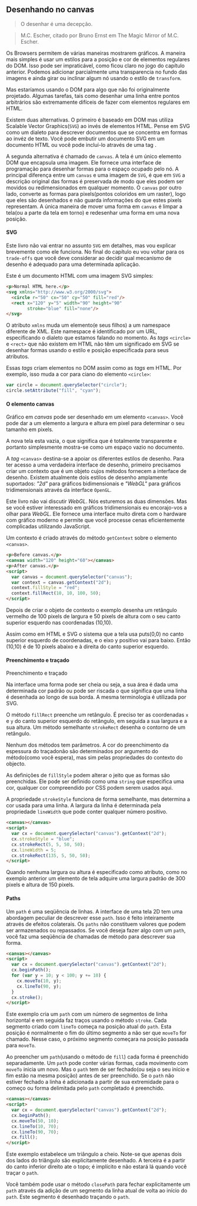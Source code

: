 ## Desenhando no canvas

> O desenhar é uma decepção.

> M.C. Escher, citado por Bruno Ernst em The Magic Mirror of M.C. Escher.

Os Browsers permitem de várias maneiras mostrarem gráficos. A maneira mais simples é usar um estilos para a posição e cor de elementos regulares  do DOM. Isso pode ser impraticável, como ficou claro no jogo do capítulo anterior. Podemos adicionar parcialmente uma transparencia no fundo das imagens e ainda girar ou inclinar algum nó usando o estilo de `transform`.

Mas estaríamos usando o DOM para algo que não foi originalmente projetado. Algumas tarefas, tais como desenhar uma linha entre pontos arbitrários são extremamente difíceis de fazer com elementos regulares em HTML.

Existem duas alternativas. O primeiro é baseado em DOM mas utiliza Scalable Vector Graphics(`SVG`) ao invés de elementos HTML. Pense em SVG como um dialeto para descrever documentos que se concentra em formas ao invéz de texto. Você pode embutir um documento SVG em um documento HTML ou você pode incluí-lo através de uma tag <img>.

A segunda alternativa é chamado de `canvas`. A tela é um único elemento DOM que encapsula uma imagem. Ele fornece uma interface de programação para desenhar formas para o espaço ocupado pelo nó. A principal diferença entre um `canvas` e uma imagem de `SVG`, é que em `SVG` a descrição original das formas é preservada de modo que eles podem ser movidos ou redimensionados em qualquer momento. O  `canvas` por outro lado, converte as formas para pixels(pontos coloridos em um raster), logo que eles são desenhados e não guarda informações do que estes pixels representam. A única maneira de mover uma forma em `canvas` é limpar a tela(ou a parte da tela em torno) e redesenhar uma forma em uma nova posição.

#### SVG

Este livro não vai entrar no assunto `SVG` em detalhes, mas vou explicar brevemente como ele funciona. No final do capítulo eu vou voltar para os `trade-offs` que você deve considerar ao decidir qual mecanismo de desenho é adequado para uma determinada aplicação.

Este é um documento HTML com uma imagem SVG simples:

````html
<p>Normal HTML here.</p>
<svg xmlns="http://www.w3.org/2000/svg">
  <circle r="50" cx="50" cy="50" fill="red"/>
  <rect x="120" y="5" width="90" height="90"
        stroke="blue" fill="none"/>
</svg>
````

O atributo `xmlns` muda um elemento(e seus filhos) a um namespace diferente de XML. Este namespace é identificado por um URL, especificando o dialeto que estamos falando no momento. As *tags* `<circle>` e `<rect>` que não existem em HTML não têm um significado em SVG se desenhar formas usando o estilo e posição especificada para seus atributos.

Essas *tags* criam elementos no DOM assim como as *tags* em HTML. Por exemplo, isso muda a cor para ciano do elemento `<circle>`:

````js
var circle = document.querySelector("circle");
circle.setAttribute("fill", "cyan");
````

#### O elemento canvas

Gráfico em *canvas* pode ser desenhado em um elemento `<canvas>`. Você pode dar a um elemento a largura e altura em pixel para determinar o seu tamanho em pixels.

A nova tela esta vazia, o que significa que é totalmente transparente e portanto simplesmente mostra-se como um espaço vazio no documento.

A *tag* `<canvas>` destina-se a apoiar os diferentes estilos de desenho. Para ter acesso a uma verdadeira interface de desenho, primeiro precisamos criar um contexto que é um objeto cujos métodos fornecem a interface de desenho. Existem atualmente dois estilos de desenho amplamente suportados: *"2d"* para gráficos bidimensionais e *"WebGL"* para gráficos tridimensionais através da interface `OpenGL`.

Este livro não vai discutir *WebGL*. Nós esturemos as duas dimensões. Mas se você estiver interessado em gráficos tridimensionais eu encorajo-vos a olhar para *WebGL*. Ele fornece uma interface muito direta com o hardware com gráfico moderno e permite que você processe cenas eficientemente complicadas utilizando JavaScript.

Um contexto é criado através do método `getContext` sobre o elemento `<canvas>`.

````html
<p>Before canvas.</p>
<canvas width="120" height="60"></canvas>
<p>After canvas.</p>
<script>
  var canvas = document.querySelector("canvas");
  var context = canvas.getContext("2d");
  context.fillStyle = "red";
  context.fillRect(10, 10, 100, 50);
</script>
````

Depois de criar o objeto de contexto o exemplo desenha um retângulo vermelho de 100 pixels de largura e 50 pixels de altura com o seu canto superior esquerdo nas coordenadas (10,10).

Assim como em HTML e SVG o sistema que a tela usa puts(0,0) no canto superior esquerdo de coordenadas, e o eixo y positivo vai para baixo. Então (10,10) é de 10 pixels abaixo e à direita do canto superior esquerdo.

#### Preenchimento e traçado

Preenchimento e traçado

Na interface uma forma pode ser cheia ou seja, a sua área é dada uma determinada cor padrão ou pode ser riscada o que significa que uma linha é desenhada ao longo de sua borda. A mesma terminologia é utilizada por SVG.

O método `fillRect` preenche um retângulo. É preciso ter as coordenadas `x` e `y` do canto superior esquerdo do retângulo, em seguida a sua largura e a sua altura. Um método semelhante `strokeRect` desenha o contorno de um retângulo.

Nenhum dos métodos tem parâmetros. A cor do preenchimento da espessura do traçadonão são determinados por argumento do método(como você espera), mas sim pelas propriedades do contexto do objecto.

As definições de `fillStyle` podem alterar o jeito que as formas são preenchidas. Ele pode ser definido como uma `string` que especifica uma cor, qualquer cor compreendido por CSS podem serem usados aqui.

A propriedade `strokeStyle` funciona de forma semelhante, mas determina a cor usada para uma linha. A largura da linha é determinada pela propriedade `lineWidth` que pode conter qualquer número positivo.

```html
<canvas></canvas>
<script>
  var cx = document.querySelector("canvas").getContext("2d");
  cx.strokeStyle = "blue";
  cx.strokeRect(5, 5, 50, 50);
  cx.lineWidth = 5;
  cx.strokeRect(135, 5, 50, 50);
</script>
```

Quando nenhuma largura ou altura é especificado como atributo, como no exemplo anterior um elemento de tela adquire uma largura padrão de 300 pixels e altura de 150 pixels.

#### Paths

Um `path` é uma seqüência de linhas. A interface de uma tela 2D tem uma abordagem peculiar de descrever esse `path`. Isso é feito inteiramente através de efeitos colaterais. Os `paths` não constituem valores que podem ser armazenados ou repassados. Se você deseja fazer algo com um `path`, você faz uma seqüência de chamadas de método para descrever sua forma.

```html
<canvas></canvas>
<script>
  var cx = document.querySelector("canvas").getContext("2d");
  cx.beginPath();
  for (var y = 10; y < 100; y += 10) {
    cx.moveTo(10, y);
    cx.lineTo(90, y);
  }
  cx.stroke();
</script>
```

Este exemplo cria um `path` com um número de segmentos de linha horizontal e em seguida faz traços usando o método `stroke`. Cada segmento criado com `lineTo` começa na posição atual do `path`. Esta posição é normalmente o fim do último segmento a não ser que `moveTo` for chamado. Nesse caso, o próximo segmento começara na posição passada para `moveTo`.

Ao preencher um `path`(usando o método de `fill`) cada forma é preenchido separadamente. Um `path` pode conter várias formas, cada movimento com `moveTo` inicia um novo. Mas o `path` tem de ser fechado(ou seja o seu início e fim estão na mesma posição) antes de ser preenchido. 
Se o `path` não estiver fechado a linha é adicionada a partir de sua extremidade para o começo ou forma delimitada pelo `path` completado é preenchido.

```html
<canvas></canvas>
<script>
  var cx = document.querySelector("canvas").getContext("2d");
  cx.beginPath();
  cx.moveTo(50, 10);
  cx.lineTo(10, 70);
  cx.lineTo(90, 70);
  cx.fill();
</script>
```

Este exemplo estabelece um triângulo a cheio. Note-se que apenas dois dos lados do triângulo são explicitamente desenhado. A terceira é a partir do canto inferior direito ate o topo; é implícito e não estará lá quando você traçar o `path`.

Você também pode usar o método `closePath` para fechar explicitamente um `path` através da adição de um segmento da linha atual de volta ao início do `path`. Este segmento é desenhado traçando o `path`.